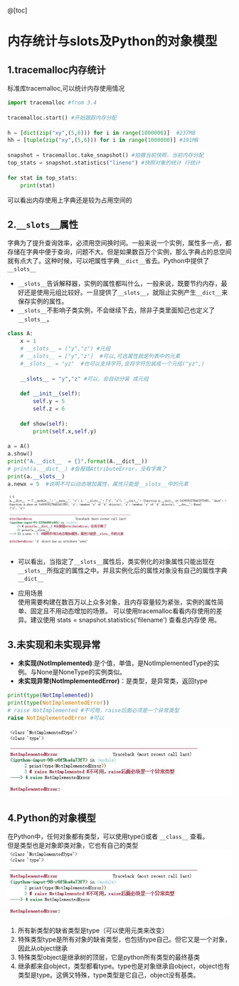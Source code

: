 @[toc]

# 内存统计与slots及Python的对象模型

## 1.tracemalloc内存统计

标准库tracemalloc,可以统计内存使用情况  

````python
import tracemalloc #from 3.4

tracemalloc.start() #开始跟踪内存分配

h = [dict(zip("xy",(5,6))) for i in range(1000000)]  #237MB
hh = [tuple(zip("xy",(5,6))) for i in range(1000000)] #191MB

snapshot = tracemalloc.take_snapshot() #拍摄当前快照，当前内存分配
top_stats = snapshot.statistics("lineno") #快照对象的统计 行统计

for stat in top_stats:
    print(stat)
````  

可以看出内存使用上字典还是较为占用空间的  

## 2.`__slots__`属性

字典为了提升查询效率，必须用空间换时间。一般来说一个实例，属性多一点，都存储在字典中便于查询，问题不大。但是如果数百万个实例，那么字典占的总空间就有点大了。这种时候，可以吧属性字典`__dict__`省去。Python中提供了`__slots__`  

* `__slots__`告诉解释器，实例的属性都叫什么，一般来说，既要节约内存，最好还是使用元组比较好。一旦提供了`__slots__`，就阻止实例产生`__dict__`来保存实例的属性。
* `__slots__`不影响子类实例，不会继续下去，除非子类里面知己也定义了`__slots__`。

````python
class A:
    x = 1
    # __slots__ = ("y","z") #元组
    # __slots__ = ["y","z"]  #可以,可选属性就是列表中的元素
    #__slots__ = "yz"  #也可以支持字符,会将字符包装成一个元组("yz",)

    __slots__ = "y","z" #可以，会自动分装 成元组

    def __init__(self):
        self.y = 5
        self.z = 6

    def show(self):
        print(self.x,self.y)

a = A()
a.show()
print("A.__dict__  = {}".format(A.__dict__))
# print(a.__dict__) #会报错AttributeError，没有字典了
print(a.__slots__)
a.newx = 5  #说明不可以动态增加属性，属性只能是__slots__中的元素
````

![slots_001](https://raw.githubusercontent.com/1263351411/xdd.github.io/master/img/python/slots_001.jpg)

* 可以看出，当指定了`__slots__`属性后，类实例化的对象属性只能出现在`__slots__`所指定的属性之中。并且实例化后的属性对象没有自己的属性字典`__dict__`

* 应用场景  
使用需要构建在数百万以上众多对象，且内存容量较为紧张，实例的属性简单、固定且不用动态增加的场景。 可以使用tracemalloc看看内存使用的差异。建议使用 stats = snapshot.statistics('filename') 查看总内存使 用。

## 3.未实现和未实现异常

* **未实现(NotImplemented)**:是个值，单值，是NotImplementedType的实例。与None是NoneType的实例类似。
* **未实现异常(NotImplementedError)**：是类型，是异常类，返回type

````python
print(type(NotImplemented))
print(type(NotImplementedError))
# raise NotImplemented #不可用，raise后面必须是一个异常类型
raise NotImplementedError #可以
````

![slots_002](https://raw.githubusercontent.com/1263351411/xdd.github.io/master/img/python/slots_002.jpg)  

## 4.Python的对象模型

在Python中，任何对象都有类型，可以使用type()或者 `__class__` 查看。  
但是类型也是对象即类对象，它也有自己的类型  
![slots_002](https://raw.githubusercontent.com/1263351411/xdd.github.io/master/img/python/slots_002.jpg)  

1. 所有新类型的缺省类型是type（可以使用元类来改变）  
2. 特殊类型type是所有对象的缺省类型，也包括type自己。但它又是一个对象，因此从object继承  
3. 特殊类型object是继承树的顶层，它是python所有类型的最终基类  
4. 继承都来自object，类型都看type。type也是对象继承自object，object也有类型是type。这俩又特殊，type类型是它自己，object没有基类。

